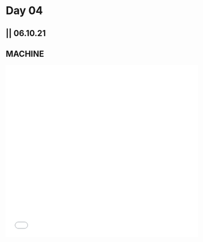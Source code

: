 # Day 04

## || 06.10.21

## MACHINE

<iframe src="../content/day04/sketch/embed.html" width="100%" height="450" frameborder="no"></iframe>
